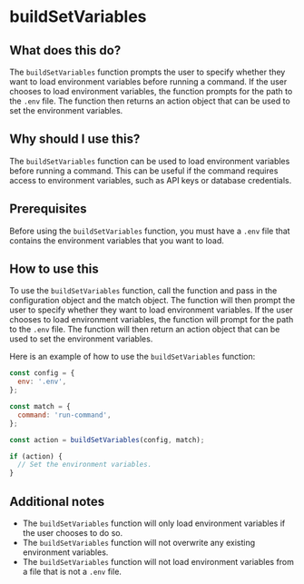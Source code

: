 
  
   # **buildSetVariables**

## What does this do?

The `buildSetVariables` function prompts the user to specify whether they want to load environment variables before running a command. If the user chooses to load environment variables, the function prompts for the path to the `.env` file. The function then returns an action object that can be used to set the environment variables.

## Why should I use this?

The `buildSetVariables` function can be used to load environment variables before running a command. This can be useful if the command requires access to environment variables, such as API keys or database credentials.

## Prerequisites

Before using the `buildSetVariables` function, you must have a `.env` file that contains the environment variables that you want to load.

## How to use this

To use the `buildSetVariables` function, call the function and pass in the configuration object and the match object. The function will then prompt the user to specify whether they want to load environment variables. If the user chooses to load environment variables, the function will prompt for the path to the `.env` file. The function will then return an action object that can be used to set the environment variables.

Here is an example of how to use the `buildSetVariables` function:

```javascript
const config = {
  env: '.env',
};

const match = {
  command: 'run-command',
};

const action = buildSetVariables(config, match);

if (action) {
  // Set the environment variables.
}
```

## Additional notes

* The `buildSetVariables` function will only load environment variables if the user chooses to do so.
* The `buildSetVariables` function will not overwrite any existing environment variables.
* The `buildSetVariables` function will not load environment variables from a file that is not a `.env` file.
  
  
